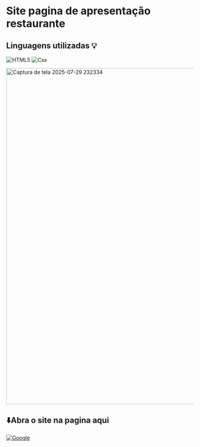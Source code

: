 <h1>Site pagina de apresentação restaurante </h1>

<h2>Linguagens utilizadas 💡</h2>

![HTML5](https://img.shields.io/badge/html5-%23E34F26.svg?style=for-the-badge&logo=html5&logoColor=white)
![Css](https://img.shields.io/badge/CSS-663399.svg?style=for-the-badge&logo=CSS&logoColor=white)

<img width="1897" height="903" alt="Captura de tela 2025-07-29 232334" src="https://github.com/user-attachments/assets/febf2573-2970-4b2e-b800-08a257e6a70c" />



 <h2>⬇️Abra o site na pagina aqui </h2> 
  
<a href=https://joao-mateus-martins.github.io/site-restaurante/>![Google](https://img.shields.io/badge/google-4285F4?style=for-the-badge&logo=google&logoColor=white)</a>














